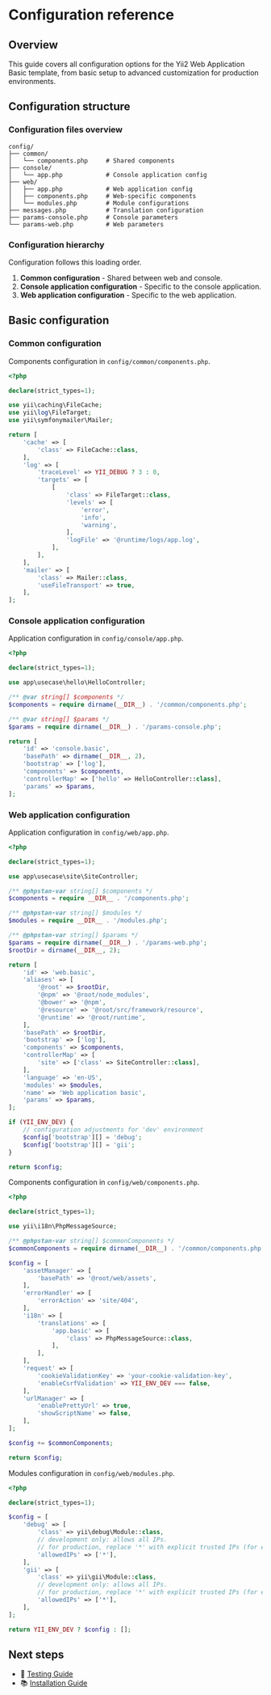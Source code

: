 # Configuration reference

## Overview

This guide covers all configuration options for the Yii2 Web Application Basic template, from basic setup to advanced
customization for production environments.

## Configuration structure

### Configuration files overview

```text
config/
├── common/
│   └── components.php     # Shared components
├── console/
│   └── app.php            # Console application config
├── web/
│   ├── app.php            # Web application config
│   ├── components.php     # Web-specific components
│   └── modules.php        # Module configurations
├── messages.php           # Translation configuration
├── params-console.php     # Console parameters
└── params-web.php         # Web parameters
```

### Configuration hierarchy

Configuration follows this loading order.

1. **Common configuration** - Shared between web and console.
2. **Console application configuration** - Specific to the console application.
3. **Web application configuration** - Specific to the web application.

## Basic configuration

### Common configuration

Components configuration in `config/common/components.php`.

```php
<?php

declare(strict_types=1);

use yii\caching\FileCache;
use yii\log\FileTarget;
use yii\symfonymailer\Mailer;

return [
    'cache' => [
        'class' => FileCache::class,
    ],
    'log' => [
        'traceLevel' => YII_DEBUG ? 3 : 0,
        'targets' => [
            [
                'class' => FileTarget::class,
                'levels' => [
                    'error',
                    'info',
                    'warning',
                ],
                'logFile' => '@runtime/logs/app.log',
            ],
        ],
    ],
    'mailer' => [
        'class' => Mailer::class,
        'useFileTransport' => true,
    ],
];
```

### Console application configuration

Application configuration in `config/console/app.php`.

```php
<?php

declare(strict_types=1);

use app\usecase\hello\HelloController;

/** @var string[] $components */
$components = require dirname(__DIR__) . '/common/components.php';

/** @var string[] $params */
$params = require dirname(__DIR__) . '/params-console.php';

return [
    'id' => 'console.basic',
    'basePath' => dirname(__DIR__, 2),
    'bootstrap' => ['log'],
    'components' => $components,
    'controllerMap' => ['hello' => HelloController::class],
    'params' => $params,
];
```

### Web application configuration

Application configuration in `config/web/app.php`.

```php
<?php

declare(strict_types=1);

use app\usecase\site\SiteController;

/** @phpstan-var string[] $components */
$components = require __DIR__ . '/components.php';

/** @phpstan-var string[] $modules */
$modules = require __DIR__ . '/modules.php';

/** @phpstan-var string[] $params */
$params = require dirname(__DIR__) . '/params-web.php';
$rootDir = dirname(__DIR__, 2);

return [
    'id' => 'web.basic',
    'aliases' => [
        '@root' => $rootDir,
        '@npm' => '@root/node_modules',
        '@bower' => '@npm',
        '@resource' => '@root/src/framework/resource',
        '@runtime' => '@root/runtime',
    ],
    'basePath' => $rootDir,
    'bootstrap' => ['log'],
    'components' => $components,
    'controllerMap' => [
        'site' => ['class' => SiteController::class],
    ],
    'language' => 'en-US',
    'modules' => $modules,
    'name' => 'Web application basic',
    'params' => $params,
];

if (YII_ENV_DEV) {
    // configuration adjustments for 'dev' environment
    $config['bootstrap'][] = 'debug';
    $config['bootstrap'][] = 'gii';
}

return $config;
```

Components configuration in `config/web/components.php`.

```php
<?php

declare(strict_types=1);

use yii\i18n\PhpMessageSource;

/** @phpstan-var string[] $commonComponents */
$commonComponents = require dirname(__DIR__) . '/common/components.php';

$config = [
    'assetManager' => [
        'basePath' => '@root/web/assets',
    ],
    'errorHandler' => [
        'errorAction' => 'site/404',
    ],
    'i18n' => [
        'translations' => [
            'app.basic' => [
                'class' => PhpMessageSource::class,
            ],
        ],
    ],
    'request' => [
        'cookieValidationKey' => 'your-cookie-validation-key',
        'enableCsrfValidation' => YII_ENV_DEV === false,
    ],
    'urlManager' => [
        'enablePrettyUrl' => true,
        'showScriptName' => false,
    ],
];

$config += $commonComponents;

return $config;
```

Modules configuration in `config/web/modules.php`.

```php
<?php

declare(strict_types=1);

$config = [
    'debug' => [
        'class' => yii\debug\Module::class,
        // development only: allows all IPs.
        // for production, replace '*' with explicit trusted IPs (for example, ['127.0.0.1', '::1']).
        'allowedIPs' => ['*'],
    ],
    'gii' => [
        'class' => yii\gii\Module::class,
        // development only: allows all IPs.
        // for production, replace '*' with explicit trusted IPs (for example, ['127.0.0.1', '::1']).
        'allowedIPs' => ['*'],
    ],
];

return YII_ENV_DEV ? $config : [];
```

## Next steps

- 🧪 [Testing Guide](testing.md)
- 📚 [Installation Guide](installation.md)
